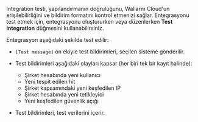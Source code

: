 Integration testi, yapılandırmanın doğruluğunu, Wallarm Cloud'un erişilebilirliğini ve bildirim formatını kontrol etmenizi sağlar. Entegrasyonu test etmek için, entegrasyonu oluştururken veya düzenlerken **Test integration** düğmesini kullanabilirsiniz.

Entegrasyon aşağıdaki şekilde test edilir:

* `[Test message]` ön ekiyle test bildirimleri, seçilen sisteme gönderilir.
* Test bildirimleri aşağıdaki olayları kapsar (her biri tek bir kayıt halinde):

    * Şirket hesabında yeni kullanıcı
    * Yeni tespit edilen hit
    * Şirket kapsamındaki yeni keşfedilen IP
    * Şirket hesabında yeni tetikleyici
    * Yeni keşfedilen güvenlik açığı
* Test bildirimleri, test verilerini içerir.